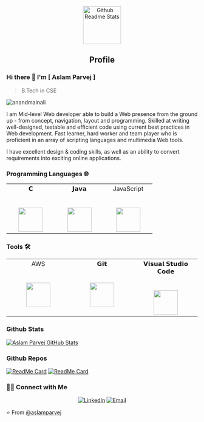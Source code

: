 <p align="center">
 <img width="100px" src="https://res.cloudinary.com/anuraghazra/image/upload/v1594908242/logo_ccswme.svg" align="center" alt="Github Readme Stats" />
 <h2 align="center">Profile</h2>
</p>

### Hi there 👋 I'm [ Aslam Parvej ]
>B.Tech in CSE

<img src="https://komarev.com/ghpvc/?username=anandmainali" alt="anandmainali" />

<div>
 <p>
I am Mid-level Web developer able to build a Web presence from the ground up - from concept, navigation, layout and programming. Skilled at writing well-designed, testable and efficient code using current best practices in Web development. Fast learner, hard worker and team player who is proficient in an array of scripting languages and multimedia Web tools.

I have excellent design & coding skills, as well as an ability to convert requirements into exciting online applications.
</p>
</div>

### Programming Languages 🌐
<table>
  <tbody>
    <tr valign="top">
      <td width="25%" align="center">
        <span>𝗖</span><br><br><br>
        <img height="64px" src="https://cdn.svgporn.com/logos/c.svg">
      </td>
      <td width="25%" align="center">
        <span>𝗝𝗮𝘃𝗮</span><br><br><br>
        <img height="64px" src="https://cdn.svgporn.com/logos/java.svg">
      </td>
      <td width="25%" align="center">
        <span>JavaScript</span><br><br><br>
        <img height="64px" src="https://cdn.svgporn.com/logos/javascript.svg">
      </td>
    </tr>
  </tbody>
</table>

 
### Tools 🛠️
 <table>
  <tbody>
      <tr valign="top">
         <td width="25%" align="center">
           <span>AWS</span><br><br><br>
           <img height="64px" src="https://cdn.worldvectorlogo.com/logos/aws.svg">
         </td>
         <td width="25%" align="center">
           <span>𝗚𝗶𝘁</span><br><br><br>
           <img height="64px" src="https://cdn.svgporn.com/logos/git-icon.svg">
         </td>
         <td width="25%" align="center">
           <span>𝗩𝗶𝘀𝘂𝗮𝗹 𝗦𝘁𝘂𝗱𝗶𝗼 𝗖𝗼𝗱𝗲</span><br><br><br>
           <img height="64px" src="https://cdn.svgporn.com/logos/visual-studio-code.svg">
         </td>
       </tr>
 </tbody>
</table>

### Github Stats

[![Aslam Parvej GitHub Stats](https://github-readme-stats.vercel.app/api?username=aslamparvej&show_icons=true&count_private=true)](https://github.com/aslamparvej)

### Github Repos

[![ReadMe Card](https://github-readme-stats.vercel.app/api/pin/?username=aslamparvej&repo=Digital-clock&show_owner=true)](https://github.com/aslamparvej/Digital-clock)
[![ReadMe Card](https://github-readme-stats.vercel.app/api/pin/?username=aslamparvej&repo=Digital-clock&show_owner=true)](https://github.com/aslamparvej/Photo-Media)

<h3> 🤝🏻 Connect with Me </h3>

<p align="center">
<!-- <a href="https://www.anandmainali.com.np" target="_blank"><img alt="Website" src="https://img.shields.io/badge/Website-www.anandmainali.com.np-blue?style=flat&logo=google-chrome"></a> -->
<a href="https://www.linkedin.com/in/aslam-parvej-2810/" target="_blank"><img alt="LinkedIn" src="https://img.shields.io/badge/LinkedIn-@aslamparvej-blue?style=flat&logo=linkedin"></a>
<!-- <a href="https://stackoverflow.com/users/8519896/anand-mainali?tab=profile" target="_blank"><img alt="Stack Overflow" src="https://img.shields.io/badge/Stackoverflow-Anand%20Mainali-blue?style=flat&logo=stackoverflow"></a> -->
<a href="aslamparvej2@gmail.com"><img alt="Email" src="https://img.shields.io/badge/Email-aslamparvej2@gmail.com-blue?style=flat&logo=gmail"></a>
</p>


⭐️ From [@aslamparvej](https://github.com/aslamparvej)
